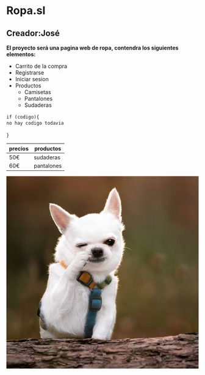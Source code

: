 # Ropa.sl

## Creador:José

**El proyecto será una pagina web de ropa, contendra los siguientes elementos:**

- Carrito de la compra
- Registrarse
- Iniciar sesion
- Productos
  - Camisetas
  - Pantalones
  - Sudaderas

```
if (codigo){
no hay codigo todavia

}
```  
| precios | productos |
|-|-|
| 50€ | sudaderas |
| 60€ | pantalones |

![](perrito.jpeg) 
[](https://www.naturitas.es)
